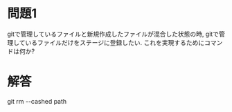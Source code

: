 # 問題1
gitで管理しているファイルと新規作成したファイルが混合した状態の時,
gitで管理しているファイルだけをステージに登録したい.
これを実現するためにコマンドは何か?

# 解答
git rm --cashed path
